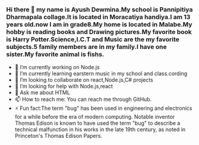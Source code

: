 ### Hi there 👋 my name is Ayush Dewmina.My school is Pannipitiya Dharmapala collage.It is located in Moracatiya handiya.I am 13 years old.now I am in grade8.My home is located in Malabe.My hobby is reading books and Drawing pictures.My favorite book is Harry Potter.Science,I.C.T and Music are the my favorite subjects.5 family members are in my family.I have one sister.My favorite animal is fishs.

- 🔭 I’m currently working on Node.js
- 🌱 I’m currently learning earstern music in my school and class.cording
- 👯 I’m looking to collaborate on react,Node.js,C# projects 
- 🤔 I’m looking for help with Node.js,react
- 💬 Ask me about HTML
- 📫 How to reach me: You can reach me through GitHub.
- ⚡ Fun fact:The term "bug" has been used in engineering and electronics for a while before the era of modern computing. Notable inventor Thomas Edison is known to have used the term "bug" to describe a technical malfunction in his works in the late 19th century, as noted in Princeton's Thomas Edison Papers.


